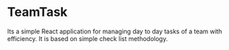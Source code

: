 # TeamTask
Its a simple React application for managing day to day tasks of a team with efficiency. It is based on simple check list methodology.
